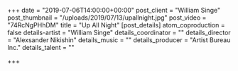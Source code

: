 +++
date = "2019-07-06T14:00:00+00:00"
post_client = "William Singe"
post_thumbnail = "/uploads/2019/07/13/upallnight.jpg"
post_video = "74RcNgPHhDM"
title = "Up All Night"
[post_details]
atom_coproduction = false
details-artist = "William Singe"
details_coordinator = ""
details_director = "Alexsander Nikishin"
details_music = ""
details_producer = "Artist Bureau Inc."
details_talent = ""

+++
